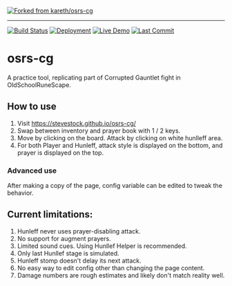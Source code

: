 <!-- Fork Attribution -->
[![Forked from kareth/osrs-cg](https://img.shields.io/badge/forked%20from-kareth%2Fosrs--cg-blue?style=for-the-badge&logo=github)](https://github.com/kareth/osrs-cg)

---

<!-- Your Project Status -->
[![Build Status](https://img.shields.io/github/actions/workflow/status/stevestock/osrs-cg/pages.yml?style=flat-square&logo=github-actions&label=Build)](https://github.com/stevestock/osrs-cg/actions)
[![Deployment](https://img.shields.io/github/deployments/stevestock/osrs-cg/github-pages?style=flat-square&logo=github&label=Deployment)](https://github.com/stevestock/osrs-cg/deployments)
[![Live Demo](https://img.shields.io/badge/Live%20Demo-stevestock.github.io-success?style=flat-square&logo=github)](https://stevestock.github.io/osrs-cg/)
[![Last Commit](https://img.shields.io/github/last-commit/stevestock/osrs-cg?style=flat-square&logo=git)](https://github.com/stevestock/osrs-cg/commits)

# osrs-cg
A practice tool, replicating part of Corrupted Gauntlet fight in OldSchoolRuneScape.

## How to use
1. Visit https://stevestock.github.io/osrs-cg/
2. Swap between inventory and prayer book with 1 / 2 keys.
3. Move by clicking on the board. Attack by clicking on white hunlleff area.
4. For both Player and Hunleff, attack style is displayed on the bottom, and prayer is displayed on the top.

### Advanced use
After making a copy of the page, config variable can be edited to tweak the behavior.

## Current limitations:
1. Hunleff never uses prayer-disabling attack.
2. No support for augment prayers.
3. Limited sound cues. Using Hunllef Helper is recommended.
4. Only last Hunllef stage is simulated.
5. Hunleff stomp doesn't delay its next attack.
6. No easy way to edit config other than changing the page content.
7. Damage numbers are rough estimates and likely don't match reality well.
